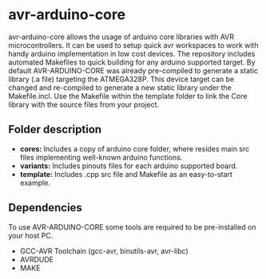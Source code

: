 # avr-arduino-core

avr-arduino-core allows the usage of arduino core libraries with AVR microcontrollers. It can be used to setup quick avr workspaces to work with handy arduino implementation in low cost devices. The repository includes automated Makefiles to quick building for any arduino supported target. By default AVR-ARDUINO-CORE was already pre-compiled to generate a static library (.a file) targeting the ATMEGA328P. This device target can be changed and re-compiled to generate a new static library under the Makefile.incl. Use the Makefile within the template folder to link the Core library with the source files from your project.

## Folder description
- **cores:** Includes a copy of arduino core folder, where resides main src files implementing well-known arduino functions. 
- **variants:** Includes pinouts files for each arduino supported board.
- **template:** Includes .cpp src file and Makefile as an easy-to-start example.

## Dependencies
To use AVR-ARDUINO-CORE some tools are required to be pre-installed on your host PC.
- GCC-AVR Toolchain (gcc-avr, binutils-avr, avr-libc)
- AVRDUDE
- MAKE
